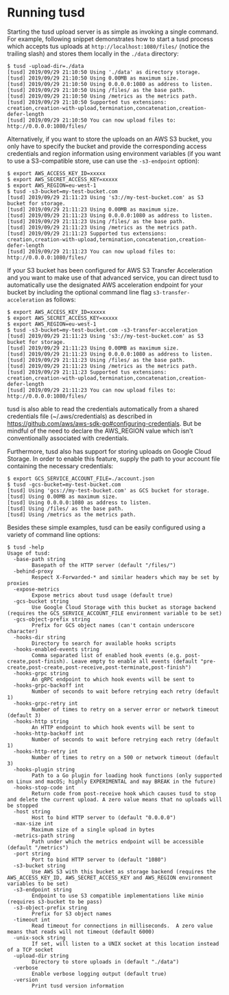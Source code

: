 # Running tusd

Starting the tusd upload server is as simple as invoking a single command. For example, following
snippet demonstrates how to start a tusd process which accepts tus uploads at
`http://localhost:1080/files/` (notice the trailing slash) and stores them locally in the `./data` directory:

```
$ tusd -upload-dir=./data
[tusd] 2019/09/29 21:10:50 Using './data' as directory storage.
[tusd] 2019/09/29 21:10:50 Using 0.00MB as maximum size.
[tusd] 2019/09/29 21:10:50 Using 0.0.0.0:1080 as address to listen.
[tusd] 2019/09/29 21:10:50 Using /files/ as the base path.
[tusd] 2019/09/29 21:10:50 Using /metrics as the metrics path.
[tusd] 2019/09/29 21:10:50 Supported tus extensions: creation,creation-with-upload,termination,concatenation,creation-defer-length
[tusd] 2019/09/29 21:10:50 You can now upload files to: http://0.0.0.0:1080/files/
```

Alternatively, if you want to store the uploads on an AWS S3 bucket, you only have to specify
the bucket and provide the corresponding access credentials and region information using
environment variables (if you want to use a S3-compatible store, use can use the `-s3-endpoint`
option):

```
$ export AWS_ACCESS_KEY_ID=xxxxx
$ export AWS_SECRET_ACCESS_KEY=xxxxx
$ export AWS_REGION=eu-west-1
$ tusd -s3-bucket=my-test-bucket.com
[tusd] 2019/09/29 21:11:23 Using 's3://my-test-bucket.com' as S3 bucket for storage.
[tusd] 2019/09/29 21:11:23 Using 0.00MB as maximum size.
[tusd] 2019/09/29 21:11:23 Using 0.0.0.0:1080 as address to listen.
[tusd] 2019/09/29 21:11:23 Using /files/ as the base path.
[tusd] 2019/09/29 21:11:23 Using /metrics as the metrics path.
[tusd] 2019/09/29 21:11:23 Supported tus extensions: creation,creation-with-upload,termination,concatenation,creation-defer-length
[tusd] 2019/09/29 21:11:23 You can now upload files to: http://0.0.0.0:1080/files/
```

If your S3 bucket has been configured for AWS S3 Transfer Acceleration and you want to make use of that advanced service,
you can direct tusd to automatically use the designated AWS acceleration endpoint for your bucket by including the optional
command line flag `s3-transfer-acceleration` as follows:

```
$ export AWS_ACCESS_KEY_ID=xxxxx
$ export AWS_SECRET_ACCESS_KEY=xxxxx
$ export AWS_REGION=eu-west-1
$ tusd -s3-bucket=my-test-bucket.com -s3-transfer-acceleration
[tusd] 2019/09/29 21:11:23 Using 's3://my-test-bucket.com' as S3 bucket for storage.
[tusd] 2019/09/29 21:11:23 Using 0.00MB as maximum size.
[tusd] 2019/09/29 21:11:23 Using 0.0.0.0:1080 as address to listen.
[tusd] 2019/09/29 21:11:23 Using /files/ as the base path.
[tusd] 2019/09/29 21:11:23 Using /metrics as the metrics path.
[tusd] 2019/09/29 21:11:23 Supported tus extensions: creation,creation-with-upload,termination,concatenation,creation-defer-length
[tusd] 2019/09/29 21:11:23 You can now upload files to: http://0.0.0.0:1080/files/
```

tusd is also able to read the credentials automatically from a shared credentials file (~/.aws/credentials) as described in https://github.com/aws/aws-sdk-go#configuring-credentials.
But be mindful of the need to declare the AWS_REGION value which isn't conventionally associated with credentials.

Furthermore, tusd also has support for storing uploads on Google Cloud Storage. In order to enable this feature, supply the path to your account file containing the necessary credentials:

```
$ export GCS_SERVICE_ACCOUNT_FILE=./account.json
$ tusd -gcs-bucket=my-test-bucket.com
[tusd] Using 'gcs://my-test-bucket.com' as GCS bucket for storage.
[tusd] Using 0.00MB as maximum size.
[tusd] Using 0.0.0.0:1080 as address to listen.
[tusd] Using /files/ as the base path.
[tusd] Using /metrics as the metrics path.
```

Besides these simple examples, tusd can be easily configured using a variety of command line
options:

```
$ tusd -help
Usage of tusd:
  -base-path string
    	Basepath of the HTTP server (default "/files/")
  -behind-proxy
    	Respect X-Forwarded-* and similar headers which may be set by proxies
  -expose-metrics
    	Expose metrics about tusd usage (default true)
  -gcs-bucket string
    	Use Google Cloud Storage with this bucket as storage backend (requires the GCS_SERVICE_ACCOUNT_FILE environment variable to be set)
  -gcs-object-prefix string
    	Prefix for GCS object names (can't contain underscore character)
  -hooks-dir string
    	Directory to search for available hooks scripts
  -hooks-enabled-events string
    	Comma separated list of enabled hook events (e.g. post-create,post-finish). Leave empty to enable all events (default "pre-create,post-create,post-receive,post-terminate,post-finish")
  -hooks-grpc string
    	An gRPC endpoint to which hook events will be sent to
  -hooks-grpc-backoff int
    	Number of seconds to wait before retrying each retry (default 1)
  -hooks-grpc-retry int
    	Number of times to retry on a server error or network timeout (default 3)
  -hooks-http string
    	An HTTP endpoint to which hook events will be sent to
  -hooks-http-backoff int
    	Number of seconds to wait before retrying each retry (default 1)
  -hooks-http-retry int
    	Number of times to retry on a 500 or network timeout (default 3)
  -hooks-plugin string
    	Path to a Go plugin for loading hook functions (only supported on Linux and macOS; highly EXPERIMENTAL and may BREAK in the future)
  -hooks-stop-code int
    	Return code from post-receive hook which causes tusd to stop and delete the current upload. A zero value means that no uploads will be stopped
  -host string
    	Host to bind HTTP server to (default "0.0.0.0")
  -max-size int
    	Maximum size of a single upload in bytes
  -metrics-path string
    	Path under which the metrics endpoint will be accessible (default "/metrics")
  -port string
    	Port to bind HTTP server to (default "1080")
  -s3-bucket string
    	Use AWS S3 with this bucket as storage backend (requires the AWS_ACCESS_KEY_ID, AWS_SECRET_ACCESS_KEY and AWS_REGION environment variables to be set)
  -s3-endpoint string
    	Endpoint to use S3 compatible implementations like minio (requires s3-bucket to be pass)
  -s3-object-prefix string
    	Prefix for S3 object names
  -timeout int
    	Read timeout for connections in milliseconds.  A zero value means that reads will not timeout (default 6000)
  -unix-sock string
    	If set, will listen to a UNIX socket at this location instead of a TCP socket
  -upload-dir string
    	Directory to store uploads in (default "./data")
  -verbose
    	Enable verbose logging output (default true)
  -version
    	Print tusd version information
```

